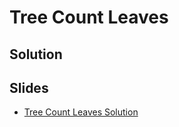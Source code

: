 
# Tree Count Leaves

## Solution



## Slides

* [Tree Count Leaves Solution](https://docs.google.com/a/hackreactor.com/presentation/d/1GIxtSwtuq96gPLq2TpMCIkCXfM4c869xIDeCJfg0m9g/embed?start=false&loop=false&delayms=3000)
